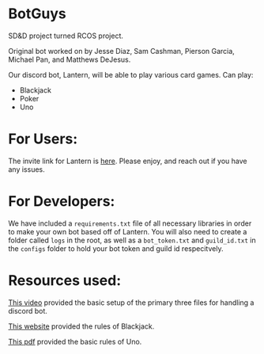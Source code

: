 # BotGuys
SD&D project turned RCOS project.

Original bot worked on by Jesse Diaz, Sam Cashman, Pierson Garcia, Michael Pan, and Matthews DeJesus.

Our discord bot, Lantern, will be able to play various card games.
Can play:
- Blackjack
- Poker
- Uno

# For Users:
The invite link for Lantern is [here](https://discord.com/oauth2/authorize?client_id=1146514624288673992&scope=bot&permissions=378024691776). Please enjoy, and reach out if you have any issues.

# For Developers:
We have included a `requirements.txt` file of all necessary libraries in order to make your own bot based off of Lantern. You will also need to create a folder called `logs` in the root, as well as a `bot_token.txt` and `guild_id.txt` in the `configs` folder to hold your bot token and guild id respecitvely.

# Resources used:

[This video](https://www.youtube.com/watch?v=hoDLj0IzZMU) provided the basic setup of the primary three files for handling a discord bot.

[This website](https://bicyclecards.com/how-to-play/blackjack) provided the rules of Blackjack.

[This pdf](https://service.mattel.com/instruction_sheets/GDJ85-Eng.pdf) provided the basic rules of Uno.
